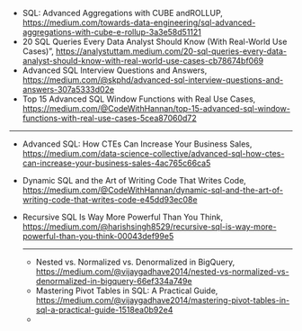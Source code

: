 

 - SQL: Advanced Aggregations with CUBE andROLLUP, https://medium.com/towards-data-engineering/sql-advanced-aggregations-with-cube-e-rollup-3a3e58d51121
 - 20 SQL Queries Every Data Analyst Should Know (With Real-World Use Cases)”, https://analystuttam.medium.com/20-sql-queries-every-data-analyst-should-know-with-real-world-use-cases-cb78674bf069
 - Advanced SQL Interview Questions and Answers, https://medium.com/@skphd/advanced-sql-interview-questions-and-answers-307a5333d02e
 - Top 15 Advanced SQL Window Functions with Real Use Cases, https://medium.com/@CodeWithHannan/top-15-advanced-sql-window-functions-with-real-use-cases-5cea87060d72

-----------------------------------------------------------------------------------------------------

- Advanced SQL: How CTEs Can Increase Your Business Sales, https://medium.com/data-science-collective/advanced-sql-how-ctes-can-increase-your-business-sales-4ac765c66ca5
- Dynamic SQL and the Art of Writing Code That Writes Code, https://medium.com/@CodeWithHannan/dynamic-sql-and-the-art-of-writing-code-that-writes-code-e45dd93ec08e
- Recursive SQL Is Way More Powerful Than You Think, https://medium.com/@harishsingh8529/recursive-sql-is-way-more-powerful-than-you-think-00043def99e5

  ---------------------------------------------------------------------------------------------------------

  - Nested vs. Normalized vs. Denormalized in BigQuery, https://medium.com/@vijaygadhave2014/nested-vs-normalized-vs-denormalized-in-bigquery-66ef334a749e
  - Mastering Pivot Tables in SQL: A Practical Guide, https://medium.com/@vijaygadhave2014/mastering-pivot-tables-in-sql-a-practical-guide-1518ea0b92e4
  - 
 
